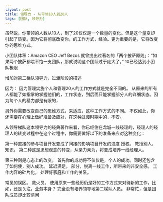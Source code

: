 ```yaml
---
layout: post
title: 领导力 - 从带领10人到20人
tags: [团队, 领导力]
---
```


虽然说，你带领的人数从10人，到了20仅仅是一个数量的变化。但是这个量变却引起了质变。因为它将彻底改变你，的工作方式，经验。更为重要的是，它将改变你的思维方式。

小团队体积：Amazon CEO Jeff Bezos 就曾提出过著名的「两个披萨原则」：“如果两个披萨都喂不饱一支团队，那就说明这个团队过于庞大了。”
10已经达到小团队极限

增加对第二梯队领导力，过渡阶段的描述

因为：
因为管理实施个人和管理20人的工作方式就是完全不同的。
从原来的所有人都能了如指掌的掌握他们的，工作状态，到后面只能掌握部分人的详细状态。因为每个人的精力都是有限的，

另外你需要改变自己的思维方式，来适应，这种工作方式的不同。
不仅如此，你还需要在心理上做好准备及应对，在这种过渡时期中的，不安。

从领导梯队这本领导力的经典著作来看，你已经住在龙城一线经理的，经理人的经理人的转变过程中在这个过程中，你需要做好以下的准备来应对这种变化：

第一种直接的参与项目开发变成了间接的影响项目开发的进度
授权。
教授别人，知识。
第二种这是思想观念的转变，从亲力亲为，将变成培养一线经理人。

第三种则是心态上的改变。
首先你的成功将不仅仅是，个人的成功。同时还包含了如何使，别人成功。
延迟满足。
部分，脱离一线工作，所带来的非安全感。
工作内容的碎片化。
处理好家庭和工作的关系。

常见的误区。
救火员。
使用原来一些经历仍是好的工作方式来对待新的工作，比如，还是关注，业务本身？
完全没有培养领导地第二梯队人员。
非常忙，但是团队成员却比较清闲